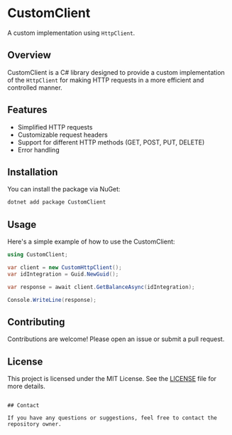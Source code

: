 
# CustomClient

A custom implementation using `HttpClient`.

## Overview

CustomClient is a C# library designed to provide a custom implementation of the `HttpClient` for making HTTP requests in a more efficient and controlled manner.

## Features

- Simplified HTTP requests
- Customizable request headers
- Support for different HTTP methods (GET, POST, PUT, DELETE)
- Error handling

## Installation

You can install the package via NuGet:

```sh
dotnet add package CustomClient
```

## Usage

Here's a simple example of how to use the CustomClient:

```csharp
using CustomClient;

var client = new CustomHttpClient();
var idIntegration = Guid.NewGuid();

var response = await client.GetBalanceAsync(idIntegration);

Console.WriteLine(response);
```

## Contributing

Contributions are welcome! Please open an issue or submit a pull request.

## License

This project is licensed under the MIT License. See the [LICENSE](LICENSE) file for more details.
```

## Contact

If you have any questions or suggestions, feel free to contact the repository owner.

